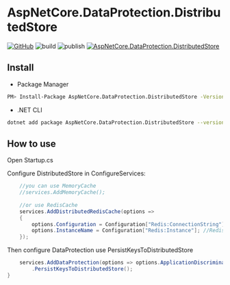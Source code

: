 # AspNetCore.DataProtection.DistributedStore

[![GitHub](https://img.shields.io/github/license/Tar-Palantir/AspNetCore.DataProtection.DistributedStore)](https://github.com/Tar-Palantir/AspNetCore.DataProtection.DistributedStore/blob/master/LICENSE)
![build](https://github.com/Tar-Palantir/AspNetCore.DataProtection.DistributedStore/workflows/build/badge.svg)
![publish](https://github.com/Tar-Palantir/AspNetCore.DataProtection.DistributedStore/workflows/publish/badge.svg)
[![AspNetCore.DataProtection.DistributedStore](https://img.shields.io/nuget/vpre/AspNetCore.DataProtection.DistributedStore.svg)](https://www.nuget.org/packages/AspNetCore.DataProtection.DistributedStore/)

## Install

* Package Manager

```sh
PM> Install-Package AspNetCore.DataProtection.DistributedStore -Version 1.0.0
```

* .NET CLI

```sh
dotnet add package AspNetCore.DataProtection.DistributedStore --version 1.0.0
```

## How to use

Open Startup.cs

Configure DistributedStore in ConfigureServices:

```csharp
    //you can use MemoryCache
    //services.AddMemoryCache();
    
    //or use RedisCache
    services.AddDistributedRedisCache(options =>
    {
        options.Configuration = Configuration["Redis:ConnectionString"]; //redis连接字符串
        options.InstanceName = Configuration["Redis:Instance"]; //Redis实例名称
    });
```

Then configure DataProtection use PersistKeysToDistributedStore

```csharp
    services.AddDataProtection(options => options.ApplicationDiscriminator = "SSO")
        .PersistKeysToDistributedStore();
}
```
